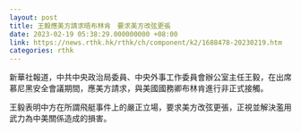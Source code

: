 ```yaml
---
layout: post
title: 王毅應美方請求晤布林肯　要求美方改弦更張
date: 2023-02-19 05:38:29.000000000 +08:00
link: https://news.rthk.hk/rthk/ch/component/k2/1688478-20230219.htm
categories: rthk
---
```


新華社報道，中共中央政治局委員、中央外事工作委員會辦公室主任王毅，在出席慕尼黑安全會議期間，應美方請求，與美國國務卿布林肯進行非正式接觸。

王毅表明中方在所謂飛艇事件上的嚴正立場，要求美方改弦更張，正視並解決濫用武力為中美關係造成的損害。
